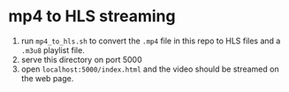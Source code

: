 # mp4 to HLS streaming
1. run `mp4_to_hls.sh` to convert the `.mp4` file in this repo to HLS files and a `.m3u8` playlist file.
2. serve this directory on port 5000
3. open `localhost:5000/index.html` and the video should be streamed on the web page.
